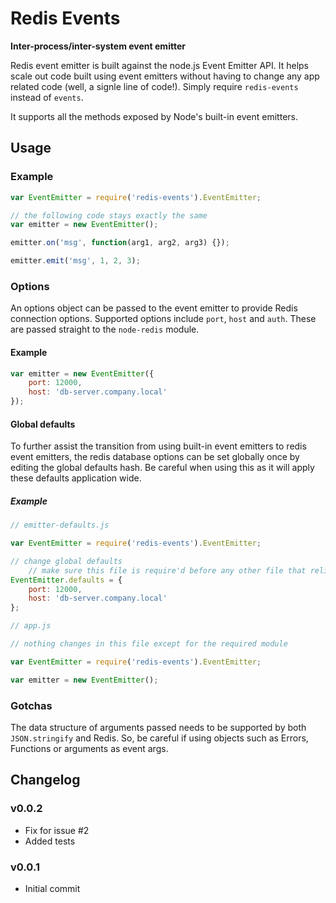 Redis Events
============

__Inter-process/inter-system event emitter__

Redis event emitter is built against the node.js Event Emitter API. It helps scale out code built using event emitters without having to change any app related code (well, a signle line of code!). Simply require `redis-events` instead of `events`.


It supports all the methods exposed by Node's built-in event emitters.


Usage
-----

### Example

```js
var EventEmitter = require('redis-events').EventEmitter;

// the following code stays exactly the same
var emitter = new EventEmitter();

emitter.on('msg', function(arg1, arg2, arg3) {});

emitter.emit('msg', 1, 2, 3);
```


### Options

An options object can be passed to the event emitter to provide Redis connection options. Supported options include `port`, `host` and `auth`. These are passed straight to the `node-redis` module.

#### Example

```js
var emitter = new EventEmitter({
	port: 12000,
	host: 'db-server.company.local'
});
```

#### Global defaults

To further assist the transition from using built-in event emitters to redis event emitters, the redis database options can be set globally once by editing the global defaults hash. Be careful when using this as it will apply these defaults application wide.

##### Example

```js
// emitter-defaults.js

var EventEmitter = require('redis-events').EventEmitter;

// change global defaults
	// make sure this file is require'd before any other file that relies on event emitters
EventEmitter.defaults = {
	port: 12000,
	host: 'db-server.company.local'
};
```

```js
// app.js

// nothing changes in this file except for the required module

var EventEmitter = require('redis-events').EventEmitter;

var emitter = new EventEmitter();
```

### Gotchas

The data structure of arguments passed needs to be supported by both `JSON.stringify` and Redis. So, be careful if using objects such as Errors, Functions or arguments as event args.


Changelog
---------

### v0.0.2
- Fix for issue #2
- Added tests

### v0.0.1
- Initial commit